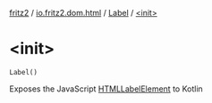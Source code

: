 [fritz2](../../index.md) / [io.fritz2.dom.html](../index.md) / [Label](index.md) / [&lt;init&gt;](./-init-.md)

# &lt;init&gt;

`Label()`

Exposes the JavaScript [HTMLLabelElement](https://developer.mozilla.org/en/docs/Web/API/HTMLLabelElement) to Kotlin

